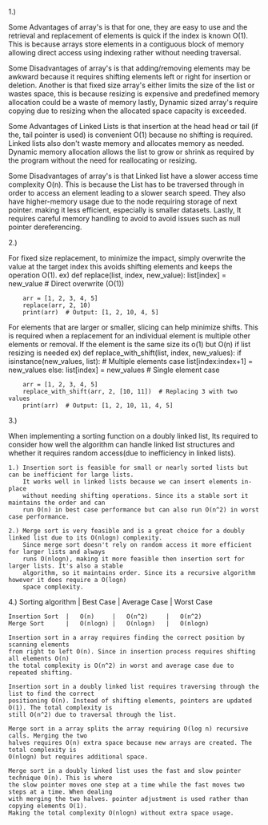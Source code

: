 1.)

Some Advantages of array's is that for one, they are easy to use and the retrieval and replacement of elements is quick if the index is known O(1). This is because arrays store elements in a contiguous block of memory allowing direct access using indexing rather without needing traversal.

Some Disadvantages of array's is that adding/removing elements may be awkward because it requires
shifting elements left or right for insertion or deletion.
Another is that fixed size array's either limits the size of the list or wastes space, this is because resizing is expensive and predefined memory allocation could be a waste of memory
lastly, Dynamic sized array's require copying due to resizing when the allocated space capacity is exceeded.

Some Advantages of Linked Lists is that insertion at the head head  or tail (if the, tail pointer is used) is convenient O(1) because no shifting is required.
Linked lists also don't waste memory and allocates memory as needed. Dynamic memory allocation allows the list to grow or shrink as required by the program without the need for reallocating or resizing.

Some Disadvantages of array's is that Linked list have a slower access time complexity O(n). This is because the List has to be traversed through in order to access an element leading to a slower search speed.
They also have higher-memory usage due to the node requiring storage of next pointer. making it less efficient, especially is smaller datasets. Lastly, It requires careful memory handling to avoid to avoid issues such as null pointer dereferencing.

2.)

For fixed size replacement, to minimize the impact, simply overwrite the value at the target index this avoids shifting elements and keeps the operation O(1).
    ex) 
        def replace(list, index, new_value):
            list[index] = new_value  # Direct overwrite (O(1))

        arr = [1, 2, 3, 4, 5]
        replace(arr, 2, 10)
        print(arr)  # Output: [1, 2, 10, 4, 5]

For elements that are larger or smaller, slicing can help minimize shifts. This is required when a replacement for an individual element is multiple other elements or removal. If the element is the same size its o(1) but O(n) if list resizing is needed
    ex)
        def replace_with_shift(list, index, new_values):
            if isinstance(new_values, list):  # Multiple elements case
                list[index:index+1] = new_values
            else:
                list[index] = new_values  # Single element case

        arr = [1, 2, 3, 4, 5]
        replace_with_shift(arr, 2, [10, 11])  # Replacing 3 with two values
        print(arr)  # Output: [1, 2, 10, 11, 4, 5]

3.) 

When implementing a sorting function on a doubly linked list, 
Its required to consider how well the algorithm can handle linked list structures and whether
it requires random access(due to inefficiency in linked lists).

    1.) Insertion sort is feasible for small or nearly sorted lists but can be inefficient for large lists.
        It works well in linked lists because we can insert elements in-place
        without needing shifting operations. Since its a stable sort it maintains the order and can 
        run O(n) in best case performance but can also run O(n^2) in worst case performance.

    2.) Merge sort is very feasible and is a great choice for a doubly linked list due to its O(nlogn) complexity.
        Since merge sort doesn't rely on random access it more efficient for larger lists and always 
        runs O(nlogn), making it more feasible then insertion sort for larger lists. It's also a stable
        algorithm, so it maintains order. Since its a recursive algorithm however it does require a O(logn) 
        space complexity.

4.)
    Sorting algorithm | Best Case | Average Case | Worst Case
    
    Insertion Sort  |   O(n)     |   O(n^2)     |   O(n^2)
    Merge Sort      |   O(nlogn) |   O(nlogn)   |   O(nlogn)

    Insertion sort in a array requires finding the correct position by scanning elements
    from right to left O(n). Since in insertion process requires shifting all elements O(n)
    the total complexity is O(n^2) in worst and average case due to repeated shifting.

    Insertion sort in a doubly linked list requires traversing through the list to find the correct
    positioning O(n). Instead of shifting elements, pointers are updated O(1). The total complexity is
    still O(n^2) due to traversal through the list.

    Merge sort in a array splits the array requiring O(log n) recursive calls. Merging the two 
    halves requires O(n) extra space because new arrays are created. The total complexity is 
    O(nlogn) but requires additional space.

    Merge sort in a doubly linked list uses the fast and slow pointer technique O(n). This is where 
    the slow pointer moves one step at a time while the fast moves two steps at a time. When dealing
    with merging the two halves. pointer adjustment is used rather than copying elements O(1). 
    Making the total complexity O(nlogn) without extra space usage.








